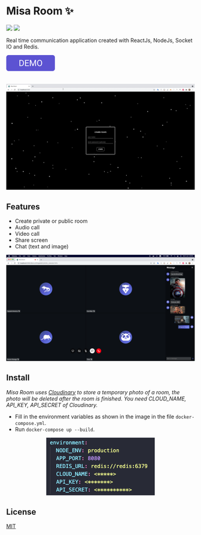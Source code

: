 # Misa Room ✨

![](https://img.shields.io/badge/Author-misa198-gree)
![](https://img.shields.io/badge/License-MIT-gree.svg)

Real time communication application created with ReactJs, NodeJs, Socket IO and Redis.

<a href="https://msroom.herokuapp.com/">
<img src="./docs/images/demo.png" />
</a>

<br />
<br />

[![Watch the video](./docs/images/screen.png)](https://i.imgur.com/jOYg8Th.mp4)

## Features

- Create private or public room
- Audio call
- Video call
- Share screen
- Chat (text and image)

<p align="center">
  <img src="./docs/images/calling.png" />
<p>

## Install

<em>

Misa Room uses [Cloudinary](https://cloudinary.com/) to store a temporary photo of a room, the photo will be deleted after the room is finished. You need CLOUD_NAME, API_KEY, API_SECRET of Cloudinary.

</em>

- Fill in the environment variables as shown in the image in the file `docker-compose.yml`.
- Run `docker-compose up --build`.

<p align="center">
  <img src="./docs/images/env.png" />
<p>

## License

[MIT](https://choosealicense.com/licenses/mit/)

